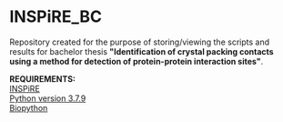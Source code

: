 # INSPiRE_BC

Repository created for the purpose of storing/viewing the scripts and results for bachelor thesis **"Identification of crystal packing contacts using a method for detection of protein-protein interaction sites"**. 

**REQUIREMENTS:** <br />
[INSPiRE](https://github.com/Jelinek-J/INSPiRE) <br />
[Python version 3.7.9](https://www.python.org/) <br />
[Biopython](https://biopython.org/) <br />

